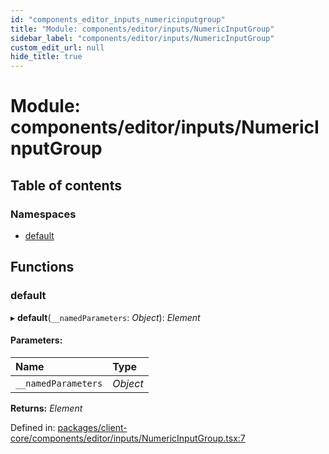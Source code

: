 ```yaml
---
id: "components_editor_inputs_numericinputgroup"
title: "Module: components/editor/inputs/NumericInputGroup"
sidebar_label: "components/editor/inputs/NumericInputGroup"
custom_edit_url: null
hide_title: true
---
```


# Module: components/editor/inputs/NumericInputGroup

## Table of contents

### Namespaces

- [default](components_editor_inputs_numericinputgroup.default.md)

## Functions

### default

▸ **default**(`__namedParameters`: *Object*): *Element*

#### Parameters:

Name | Type |
:------ | :------ |
`__namedParameters` | *Object* |

**Returns:** *Element*

Defined in: [packages/client-core/components/editor/inputs/NumericInputGroup.tsx:7](https://github.com/xr3ngine/xr3ngine/blob/56376a778/packages/client-core/components/editor/inputs/NumericInputGroup.tsx#L7)
